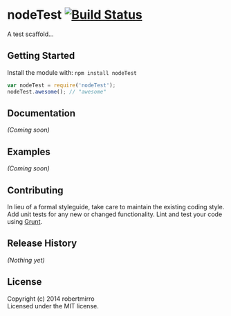 # nodeTest [![Build Status](https://secure.travis-ci.org/robertmirro/node-sandbox.png?branch=master)](http://travis-ci.org/robertmirro/node-sandbox)

A test scaffold...

## Getting Started
Install the module with: `npm install nodeTest`

```javascript
var nodeTest = require('nodeTest');
nodeTest.awesome(); // "awesome"
```

## Documentation
_(Coming soon)_

## Examples
_(Coming soon)_

## Contributing
In lieu of a formal styleguide, take care to maintain the existing coding style. Add unit tests for any new or changed functionality. Lint and test your code using [Grunt](http://gruntjs.com/).

## Release History
_(Nothing yet)_

## License
Copyright (c) 2014 robertmirro  
Licensed under the MIT license.
